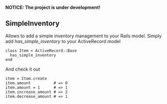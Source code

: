 **NOTICE: The project is under development!**

SimpleInventory
---------------
Allows to add a simple inventory management to your Rails model. Simply add *has_simple_inventory* to your ActiveRecord model

    class Item < ActiveRecord::Base
      has_simple_inventory
    end

And check it out

    item = Item.create
    item.amount          # => 0
    item.amount = 1      # => 1
    item.increase_amount # => 2
    item.decrease_amount # => 1
